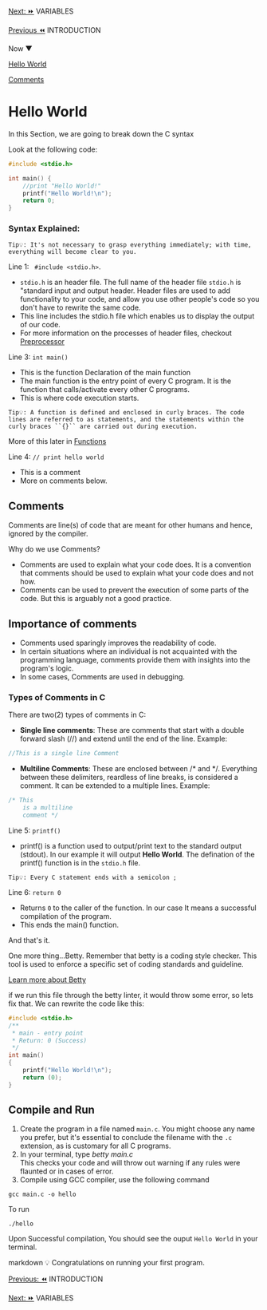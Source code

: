 [Next: ⏩](../02_Variables/variables.md) VARIABLES  

[Previous ⏪](../00_introduction/introduction.md) INTRODUCTION

Now ▼

[Hello World ](./hello_world.md#hello-world)  

[Comments](./hello_world.md#comments)


# Hello World

In this Section, we are going to break down the C syntax

Look at the following code:

```C
#include <stdio.h>

int main() {
	//print "Hello World!"
	printf("Hello World!\n");
	return 0;
}
```
### Syntax Explained:

```
Tip💡: It's not necessary to grasp everything immediately; with time, everything will become clear to you.
```

Line 1: `` #include <stdio.h>``.

* `stdio.h` is an header file. The full name of the header file `stdio.h` is "standard input and output header. Header files are used to add functionality to your code, and allow you use other people's code so you don't have to rewrite the same code.
* This line includes the stdio.h file which enables us to display the output of our code.
* For more information on the processes of header files, checkout [Preprocessor](../08_Preprocessor/)

Line 3: ``int main()``
* This is the function Declaration of the main function
* The main function is the entry point of every C program. It is the function that calls/activate every other C programs.
*  This is where code execution starts. 
```
Tip💡: A function is defined and enclosed in curly braces. The code lines are referred to as statements, and the statements within the curly braces ``{}`` are carried out during execution.
```
 More of this later in [Functions](../05_Functions/functions.md)

Line 4: ``// print hello world``

* This is a comment
* More on comments below.
  
## Comments
Comments are line(s) of code that are meant for other humans and hence, ignored by the compiler.

Why do we use Comments?
* Comments are used to explain what your code does.  It is a convention that comments should be used to explain what your code does and not how.
* Comments can be used to prevent the execution of some parts of the code. But this is arguably not a good practice.
  
## Importance of comments
* Comments used sparingly improves the readability of code.
* In certain situations where an individual is not acquainted with the programming language, comments provide them with insights into the program's logic.
* In some cases, Comments are used in debugging.
   
### Types of Comments in C
There are two(2) types of comments in C:
* **Single line comments**: These are comments that start with a double forward slash (//) and extend until the end of the line. Example:
```C
//This is a single line Comment
```
* **Multiline Comments**: These are enclosed between /* and */. Everything between these delimiters, reardless of line breaks, is considered a comment. It can be extended to a multiple lines. Example:
```C
/* This
	is a multiline
	comment */
```
Line 5: ``printf()`` 
* printf() is a function used to output/print text to the standard output (stdout). In our example it will output **Hello World**. The  defination of the printf() function is in the ``stdio.h`` file.
```
Tip💡: Every C statement ends with a semicolon ;
```

Line 6: ``return 0``
* Returns `0` to the caller of the function. In our case It means a successful compilation of the program.
* This ends the main() function.

And that's it.

One more thing...Betty. Remember that betty is a coding style checker. This tool is used to enforce a specific set of coding standards and guideline.

[Learn more about Betty](https://github.com/alx-tools/Betty)

if we run this file through the betty linter, it would throw some error, so lets fix that. We can rewrite the code like this:

```C
#include <stdio.h>
/**
 * main - entry point
 * Return: 0 (Success)
 */
int main()
{
	printf("Hello World!\n");
	return (0);
}
```

## Compile and Run
1. Create the program in a file named `main.c`. You might choose any name you prefer, but it's essential to conclude the filename with the `.c ` extension, as is customary for all C programs.
2. In your terminal, type *betty main.c*  
   This checks your code and will throw out warning if any rules were flaunted or in cases of error.
3. Compile using GCC compiler, use the following command

```
gcc main.c -o hello
```

To run

```
./hello
```

Upon Successful compilation, You should see the ouput `Hello World` in your terminal.

 markdown
💡 Congratulations on running your first program.


[Previous:  ⏪](../00_introduction/introduction.md) INTRODUCTION

[Next: ⏩](../02_Variables/variables.md) VARIABLES